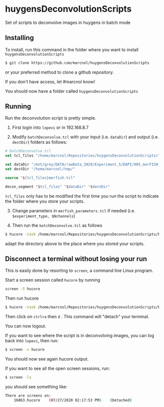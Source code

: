 # huygensDeconvolutionScripts
Set of scripts to deconvolve images in huygens in batch mode





## Installing

To install, run this command in the folder where you want to install  ```huygensDeconvolutionScripts```

```bash
$ git clone https://github.com/marcnol/huygensDeconvolutionScripts
```

or your preferred method to clone a github repository.

If you don't have access, let #marcnol know!



You should now have a folder called ```huygensDeconvolutionScripts```



## Running 

Run the deconvolution script is pretty simple.



1. First login into ``lopevi`` or in 192.168.8.7



2. Modify ```batchDeconvolve.tcl``` with your input (i.e. ```dataDir```) and output (i.e. ```destDir```)  folders as follows:

```tcl
# batchDeconvolve.tcl
set tcl_files "/home/marcnol/Repositories/huygensDeconvolutionScripts/"

set dataDir "/mnt/grey/DATA/rawData_2020/Experiment_5/DAPI/005_merFISH_RAMM_DAPI"
set destDir "/home/marcnol/tmp/"

source "${tcl_files}merfish.tcl"

decon_segment "$tcl_files" "$dataDir" "$destDir"
```

```tcl_files``` only has to be modified the first time you run the script to indicate the folder where you store your scripts.



3. Change parameters in `merfish_parameters.tcl` if needed (i.e. `$experiment_type, $Nchannels`)



4. Then run the ```batchDeconvolve.tcl``` as follows

```bash
$ hucore -task /home/marcnol/Repositories/huygensDeconvolutionScripts/batchDeconvolve.tcl
```

adapt the directory above to the place where you stored your scripts.



## Disconnect a terminal without losing your run

This is easily done by resorting to ```screen```, a command line Linux program.



Start a screen session called ```hucore``` by running

```bash
screen -S hucore
```



Then run hucore

```bash
$ hucore -task /home/marcnol/Repositories/huygensDeconvolutionScripts/batchDeconvolve.tcl
```



Then click on ```ctrl+a```  then ```d``` . This command will "detach" your terminal.



You can now logout.



If you want to see where the script is in deconvolving images, you can log back into ```lopevi```, then run:

```bash
$ screen -x hucore
```

You should now see again hucore output.



If you want to see all the open screen sessions, run:

```bash
$ screen -ls
```

you should see something like:

```bash
There are screens on:
	16863.hucore	(07/27/2020 02:17:53 PM)	(Detached)
```



